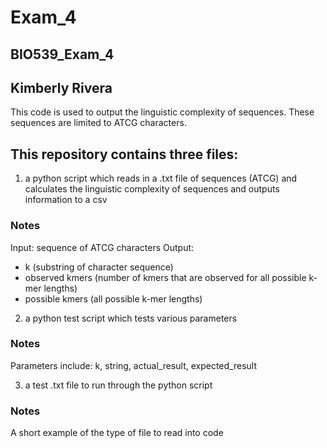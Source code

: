# Exam_4
## BIO539_Exam_4
## Kimberly Rivera

This code is used to output the linguistic complexity of sequences. These sequences are limited to ATCG characters.

## This repository contains three files: 
1) a python script which reads in a .txt file of sequences (ATCG) and calculates the linguistic complexity of sequences and
outputs information to a csv

### Notes
Input: sequence of ATCG characters
Output: 
- k (substring of character sequence)
- observed kmers (number of kmers that are observed for all possible k-mer lengths)
- possible kmers (all possible k-mer lengths)

2) a python test script which tests various parameters
### Notes
Parameters include: k, string, actual_result, expected_result

3) a test .txt file to run through the python script
### Notes
A short example of the type of file to read into code
